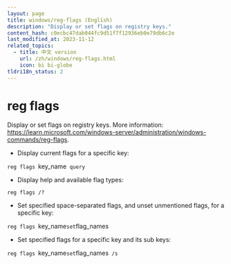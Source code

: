 ```yaml
---
layout: page
title: windows/reg-flags (English)
description: "Display or set flags on registry keys."
content_hash: c0ecbc47dab044fc9d51f7f12936eb0e79db6c2e
last_modified_at: 2023-11-12
related_topics:
  - title: 中文 version
    url: /zh/windows/reg-flags.html
    icon: bi bi-globe
tldri18n_status: 2
---
```

# reg flags

Display or set flags on registry keys.
More information: <https://learn.microsoft.com/windows-server/administration/windows-commands/reg-flags>.

- Display current flags for a specific key:

`reg flags `<span class="tldr-var badge badge-pill bg-dark-lm bg-white-dm text-white-lm text-dark-dm font-weight-bold">key_name</span>` query`

- Display help and available flag types:

`reg flags /?`

- Set specified space-separated flags, and unset unmentioned flags, for a specific key:

`reg flags `<span class="tldr-var badge badge-pill bg-dark-lm bg-white-dm text-white-lm text-dark-dm font-weight-bold">key_name</span>` set `<span class="tldr-var badge badge-pill bg-dark-lm bg-white-dm text-white-lm text-dark-dm font-weight-bold">flag_names</span>

- Set specified flags for a specific key and its sub keys:

`reg flags `<span class="tldr-var badge badge-pill bg-dark-lm bg-white-dm text-white-lm text-dark-dm font-weight-bold">key_name</span>` set `<span class="tldr-var badge badge-pill bg-dark-lm bg-white-dm text-white-lm text-dark-dm font-weight-bold">flag_names</span>` /s`
